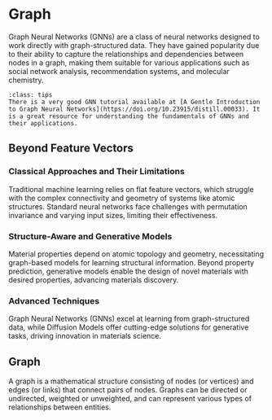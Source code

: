 # Graph
Graph Neural Networks (GNNs) are a class of neural networks designed to work directly with graph-structured data. They have gained popularity due to their ability to capture the relationships and dependencies between nodes in a graph, making them suitable for various applications such as social network analysis, recommendation systems, and molecular chemistry.

```{admonition} Introduction to GNNs
:class: tips
There is a very good GNN tutorial available at [A Gentle Introduction to Graph Neural Networks](https://doi.org/10.23915/distill.00033). It is a great resource for understanding the fundamentals of GNNs and their applications.
```

## Beyond Feature Vectors
### Classical Approaches and Their Limitations

Traditional machine learning relies on flat feature vectors, which struggle with the complex connectivity and geometry of systems like atomic structures. Standard neural networks face challenges with permutation invariance and varying input sizes, limiting their effectiveness.

### Structure-Aware and Generative Models

Material properties depend on atomic topology and geometry, necessitating graph-based models for learning structural information. Beyond property prediction, generative models enable the design of novel materials with desired properties, advancing materials discovery.

### Advanced Techniques

Graph Neural Networks (GNNs) excel at learning from graph-structured data, while Diffusion Models offer cutting-edge solutions for generative tasks, driving innovation in materials science.

## Graph
A graph is a mathematical structure consisting of nodes (or vertices) and edges (or links) that connect pairs of nodes. Graphs can be directed or undirected, weighted or unweighted, and can represent various types of relationships between entities.

